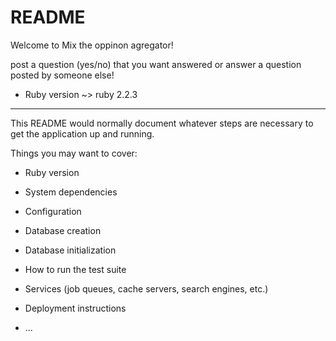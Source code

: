 # README

Welcome to Mix the oppinon agregator!

post a question (yes/no) that you want answered or answer a question posted by someone else! 

* Ruby version ~> ruby 2.2.3

________________________________________________________________________________________________________________________________________________


This README would normally document whatever steps are necessary to get the
application up and running.

Things you may want to cover:

* Ruby version

* System dependencies

* Configuration

* Database creation

* Database initialization

* How to run the test suite

* Services (job queues, cache servers, search engines, etc.)

* Deployment instructions

* ...
